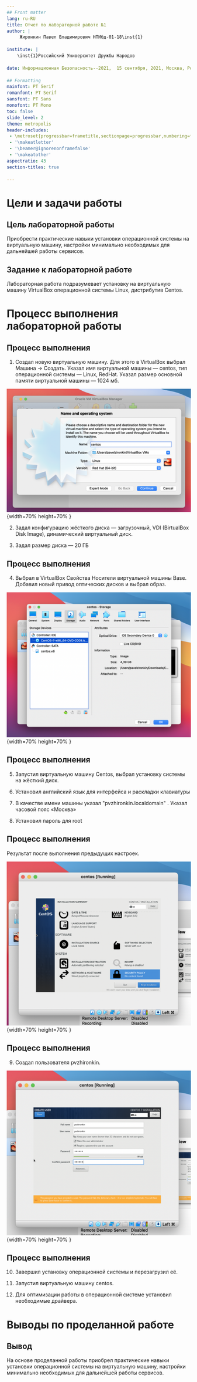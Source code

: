 ```yaml
---
## Front matter
lang: ru-RU
title: Отчет по лабораторной работе №1
author: |
	 Жиронкин Павел Владимирович НПИбд-01-18\inst{1}

institute: |
	\inst{1}Российский Университет Дружбы Народов

date: Информационная Безопасность--2021,  15 сентября, 2021, Москва, Россия

## Formatting
mainfont: PT Serif
romanfont: PT Serif
sansfont: PT Sans
monofont: PT Mono
toc: false
slide_level: 2
theme: metropolis
header-includes: 
 - \metroset{progressbar=frametitle,sectionpage=progressbar,numbering=fraction}
 - '\makeatletter'
 - '\beamer@ignorenonframefalse'
 - '\makeatother'
aspectratio: 43
section-titles: true

---
```


# Цели и задачи работы

## Цель лабораторной работы

Приобрести практические навыки установки операционной системы на виртуальную машину, настройки минимально необходимых для дальнейшей работы сервисов.


## Задание к лабораторной работе

Лабораторная работа подразумевает установку на виртуальную машину VirtualBox операционной системы Linux, дистрибутив Centos.


# Процесс выполнения лабораторной работы

## Процесс выполнения

1. Создал новую виртуальную машину. Для этого в VirtualBox выбрал Машина -> Создать.
Указал имя виртуальной машины — centos, тип операционной системы — Linux, RedHat. Указал размер основной памяти виртуальной машины — 1024 мб.

![](image/1.png){width=70% height=70% }

2.  Задал конфигурацию жёсткого диска — загрузочный, VDI (BirtualBox Disk Image), динамический виртуальный диск.

3. Задал размер диска — 20 ГБ

## Процесс выполнения

4. Выбрал в VirtualBox Свойства Носители виртуальной машины Base.
Добавил новый привод оптических дисков и выбрал образ.

![](image/7.png){width=70% height=70% }

## Процесс выполнения

5. Запустил виртуальную машину Centos, выбрал установку системы на жёсткий диск.

6. Установил английский язык для интерфейса и раскладки клавиатуры

7. В качестве имени машины указал "pvzhironkin.localdomain" . Указал часовой пояс «Москва»

8. Установил пароль для root

## Процесс выполнения

Результат после выполнения предыдущих настроек.

![](image/13.png){width=70% height=70% }

## Процесс выполнения

9. Создал пользователя pvzhironkin.

![](image/14.png){width=70% height=70% }

## Процесс выполнения

10. Завершил установку операционной системы  и перезагрузил её.

11. Запустил виртуальную машину centos.

12. Для оптимизации работы в операционной системе установил необходимые драйвера.

# Выводы по проделанной работе

## Вывод

На основе проделанной работы приобрел практические навыки установки операционной системы на виртуальную машину, настройки минимально необходимых для дальнейшей работы сервисов.
